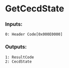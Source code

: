 # GetCecdState

### Inputs:
    0: Header Code[0x000E0000]
### Outputs:
    1: ResultCode
    2: CecdState